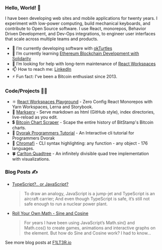 ### Hello, World! 👋

I have been developing web sites and mobile applications for twenty years. I experiment with low-power computing, build mechanical keyboards, and contribute to Open Source software. I use React, monorepos, Behavior Driven Development, and Dev-Ops integrations, to engineer user interfaces that scale across multiple teams and products.

- 🐢 I’m currently developing software with [okTurtles](http://okTurtles.com)
- 🌱 I’m currently learning [Ethereum Blockchain Development with Solidarity](https://www.udemy.com/course/blockchain-developer/)
- 🤔 I’m looking for help with long-term maintenance of [React Workspaces](https://github.com/react-workspaces/react-workspaces-playground)
- 📫 How to reach me: [LinkedIn](https://www.linkedin.com/in/f1lt3r/)
- ⚡ Fun fact: I've been a Bitcoin enthusiast since 2013.

### Code/Projects 👨‍💻

- ⚛️ [React Workspaces Playground](https://github.com/react-workspaces/react-workspaces-playground) - Zero Config React Monorepos with Yarn Workspaces, Lerna and Storybook. 
- 🏁 [Markserv](https://github.com/markserv/markserv) - Serve markdown as html (GitHub style), index directories, live-reload as you edit.
- 💲 [Bitcoin Chart Scraper](https://github.com/F1LT3R/bitcoin-scraper) - Scape the entire history of BitStamp's Bitcoin charts.
- 💾 [Dvorak Programmers Tutorial](https://github.com/F1LT3R/dvorak-programmers-tutorial) - An Interactive cli tutorial for Programmers Dvorak 
- 🦅 [Chromafi](https://github.com/F1LT3R/chromafi) - CLI syntax highlighting: any function - any object - 176 languages. 
- 🍀 [Carlton Quadtree](https://github.com/F1LT3R/carlton-quadtree) - An infinitely divisible quad tree implementation with visualizations.

### Blog Posts ✍ 

- [TypeScript?.. or JavaScript?](https://f1lt3r.io/typescript-or-javascript)
    > To draw an analogy, JavaScript is a jump-jet and TypeScript is an aircraft carrier; And even though TypeScript is safe, it’s still not safe enough to run a nuclear power plant.
- [Roll Your Own Math - Sine and Cosine](https://f1lt3r.io/roll-your-own-math-sine-cosine)
    > For years I have been using JavaScript’s Math.sin() and Math.cos() to create games, animations and interactive graphs on the <canvas> element. But how do Sine and Cosine work? I had to know…</p>
 
See more blog posts at [F1LT3R.io](https://f1lt3r.io)
